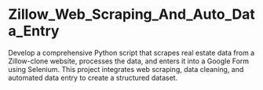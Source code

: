 # Zillow_Web_Scraping_And_Auto_Data_Entry
Develop a comprehensive Python script that scrapes real estate data from a Zillow-clone website, processes the data, and enters it into a Google Form using Selenium. This project integrates web scraping, data cleaning, and automated data entry to create a structured dataset.
